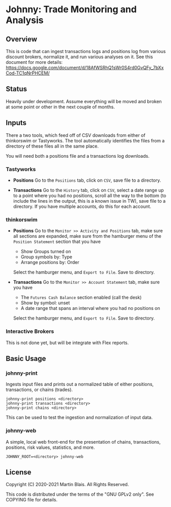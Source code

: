 # Johnny: Trade Monitoring and Analysis

## Overview

This is code that can ingest transactions logs and positions log from various
discount brokers, normalize it, and run various analyses on it. See this
document for more details:
https://docs.google.com/document/d/18AfWSRhQ1sWr0S4rd0GvQFy_7bXxCod-TC1qNrPHCEM/


## Status

Heavily under development. Assume everything will be moved and broken at some
point or other in the next couple of months.


## Inputs

There a two tools, which feed off of CSV downloads from either of thinkorswim or
Tastyworks. The tool automatically identifies the files from a directory of
these files all in the same place.

You will need both a positions file and a transactions log downloads.

### Tastyworks

- **Positions** Go to the `Positions` tab, click on `CSV`, save file to a
  directory.

- **Transactions** Go to the `History` tab, click on `CSV`, select a date range
  up to a point where you had no positions, scroll all the way to the bottom (to
  include the lines in the output, this is a known issue in TW), save file to a
  directory. If you have multiple accounts, do this for each account.

### thinkorswim

- **Positions** Go to the `Monitor >> Activity and Positions` tab, make sure all
  sections are expanded, make sure from the hamburger menu of the `Position
  Statement` section that you have

  * Show Groups turned on
  * Group symbols by: Type
  * Arrange positions by: Order

  Select the hamburger menu, and `Export to File`. Save to directory.

- **Transactions** Go to the `Monitor >> Account Statement` tab, make sure you
  have

  * The `Futures Cash Balance` section enabled (call the desk)
  * Show by symbol: unset
  * A date range that spans an interval where you had no positions on

  Select the hamburger menu, and `Export to File`. Save to directory.

### Interactive Brokers

This is not done yet, but will be integrate with Flex reports.


## Basic Usage

### johnny-print

Ingests input files and prints out a normalized table of either positions,
transactions, or chains (trades).

    johnny-print positions <directory>
    johnny-print transactions <directory>
    johnny-print chains <directory>

This can be used to test the ingestion and normalization of input data.

### johnny-web

A simple, local web front-end for the presentation of chains, transactions,
positions, risk values, statistics, and more.

    JOHNNY_ROOT=<directory> johnny-web


## License

Copyright (C) 2020-2021  Martin Blais.  All Rights Reserved.

This code is distributed under the terms of the "GNU GPLv2 only".
See COPYING file for details.

